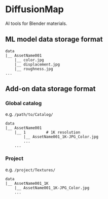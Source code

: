 # DiffusionMap

AI tools for Blender materials.

## ML model data storage format

```
data
|__ AssetName001
    |__ color.jpg
    |__ displacement.jpg
    |__ roughness.jpg
...
```

## Add-on data storage format

### Global catalog

e.g. `/path/to/Catalog/`

```
data
|__ AssetName001
    |__ 1         # 1K resolution
        |__ AssetName001_1K-JPG_Color.jpg
        ...
    ...
```

### Project

e.g. `/project/Textures/`

```
data
|__ AssetName001_1K
    |__ AssetName001_1K-JPG_Color.jpg
    ...
```
